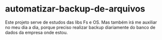 # automatizar-backup-de-arquivos
Este projeto serve de estudos das libs Fs e OS. Mas também irá me auxiliar no meu dia a dia, porque preciso realizar backup diariamente do banco de dados da empresa onde estou.
